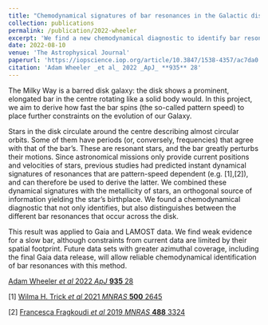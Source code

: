```yaml
---
title: "Chemodynamical signatures of bar resonances in the Galactic disk: current data and future prospects"
collection: publications
permalink: /publication/2022-wheeler
excerpt: 'We find a new chemodynamical diagnostic to identify bar resonances in the Galactic disk. Find out more in the post!'
date: 2022-08-10
venue: 'The Astrophysical Journal'
paperurl: 'https://iopscience.iop.org/article/10.3847/1538-4357/ac7da0'
citation: 'Adam Wheeler _et al_ 2022 _ApJ_ **935** 28'
---
```


The Milky Way is a barred disk galaxy: the disk shows a prominent, elongated bar in the centre rotating like a solid body would. In this project, we aim to derive how fast the bar spins (the so-called pattern speed) to place further constraints on the evolution of our Galaxy.

Stars in the disk circulate around the centre describing almost circular orbits. Some of them have periods (or, conversely, frequencies) that agree with that of the bar’s. These are resonant stars, and the bar greatly perturbs their motions. Since astronomical missions only provide current positions and velocities of stars, previous studies had predicted instant dynamical signatures of resonances that are pattern-speed dependent (e.g. [1],[2]), and can therefore be used to derive the latter. We combined these dynamical signatures with the metallicity of stars, an orthogonal source of information yielding the star’s birthplace. We found a chemodynamical diagnostic that not only identifies, but also distinguishes between the different bar resonances that occur across the disk. 

This result was applied to Gaia and LAMOST data. We find weak evidence for a slow bar, although constraints from current data are limited by their spatial footprint. Future data sets with greater azimuthal coverage, including the final Gaia data release, will allow reliable chemodynamical identification of bar resonances with this method.

[Adam Wheeler _et al_ 2022 _ApJ_ **935** 28](https://iopscience.iop.org/article/10.3847/1538-4357/ac7da0)

[1] [Wilma H. Trick _et al_ 2021 _MNRAS_ **500** 2645](https://doi.org/10.1093/mnras/staa3317)

[2] [Francesca Fragkoudi _et al_ 2019 _MNRAS_ **488** 3324]( https://doi.org/10.1093/mnras/stz1875)